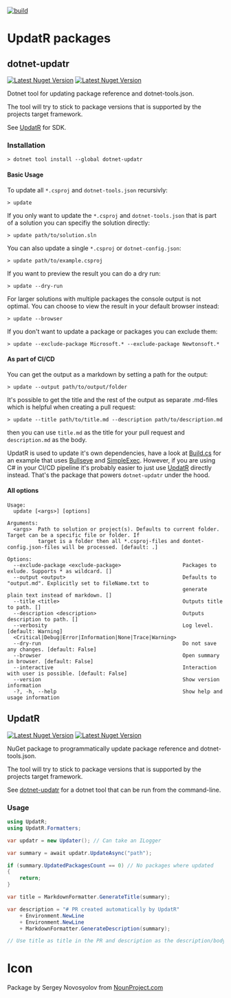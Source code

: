 [![build](https://github.com/OskarKlintrot/UpdatR/actions/workflows/build.yml/badge.svg)](https://github.com/OskarKlintrot/UpdatR/actions/workflows/build.yml)

# UpdatR packages

## dotnet-updatr

[![Latest Nuget Version](https://badgen.net/nuget/v/dotnet-updatr/latest)](https://www.nuget.org/packages/dotnet-updatr/)
[![Latest Nuget Version](https://badgen.net/nuget/dt/dotnet-updatr)](https://www.nuget.org/packages/dotnet-updatr/)

Dotnet tool for updating package reference and dotnet-tools.json.

The tool will try to stick to package versions that is supported by the projects target framework.

See [UpdatR](#updatr) for SDK.

### Installation

```
> dotnet tool install --global dotnet-updatr
```

#### Basic Usage

To update all `*.csproj` and `dotnet-tools.json` recursivly:

```
> update
```

If you only want to update the `*.csproj` and `dotnet-tools.json` that is part of a solution you can specifiy the solution directly:

```
> update path/to/solution.sln
```

You can also update a single `*.csproj` or `dotnet-config.json`:

```
> update path/to/example.csproj
```

If you want to preview the result you can do a dry run:

```
> update --dry-run
```

For larger solutions with multiple packages the console output is not optimal. You can choose to view the result in your default browser instead:

```
> update --browser
```

If you don't want to update a package or packages you can exclude them:

```
> update --exclude-package Microsoft.* --exclude-package Newtonsoft.*
```

#### As part of CI/CD

You can get the output as a markdown by setting a path for the output:

```
> update --output path/to/output/folder
```

It's possible to get the title and the rest of the output as separate .md-files which is helpful when creating a pull request:

```
> update --title path/to/title.md --description path/to/description.md
```

then you can use `title.md` as the title for your pull request and `description.md` as the body.

UpdatR is used to update it's own dependencies, have a look at [Build.cs](https://github.com/OskarKlintrot/UpdatR/blob/main/tools/Build/Build.cs) for an example that uses [Bullseye](https://www.nuget.org/packages/Bullseye) and [SimpleExec](https://www.nuget.org/packages/SimpleExec). However, if you are using C# in your CI/CD pipeline it's probably easier to just use [UpdatR](#updatr) directly instead. That's the package that powers `dotnet-updatr` under the hood.

#### All options

```
Usage:
  update [<args>] [options]

Arguments:
  <args>  Path to solution or project(s). Defaults to current folder. Target can be a specific file or folder. If
          target is a folder then all *.csproj-files and dontet-config.json-files will be processed. [default: .]

Options:
  --exclude-package <exclude-package>                    Packages to exlude. Supports * as wildcard. []
  --output <output>                                      Defaults to "output.md". Explicitly set to fileName.txt to
                                                         generate plain text instead of markdown. []
  --title <title>                                        Outputs title to path. []
  --description <description>                            Outputs description to path. []
  --verbosity                                            Log level. [default: Warning]
  <Critical|Debug|Error|Information|None|Trace|Warning>
  --dry-run                                              Do not save any changes. [default: False]
  --browser                                              Open summary in browser. [default: False]
  --interactive                                          Interaction with user is possible. [default: False]
  --version                                              Show version information
  -?, -h, --help                                         Show help and usage information
```

## UpdatR

[![Latest Nuget Version](https://badgen.net/nuget/v/UpdatR/latest)](https://www.nuget.org/packages/UpdatR/)
[![Latest Nuget Version](https://badgen.net/nuget/dt/UpdatR)](https://www.nuget.org/packages/UpdatR/)

NuGet package to programmatically update package reference and dotnet-tools.json.

The tool will try to stick to package versions that is supported by the projects target framework.

See [dotnet-updatr](#dotnet-updatr) for a dotnet tool that can be run from the command-line.

### Usage

```csharp
using UpdatR;
using UpdatR.Formatters;

var updatr = new Updater(); // Can take an ILogger

var summary = await updatr.UpdateAsync("path");

if (summary.UpdatedPackagesCount == 0) // No packages where updated
{
    return;
}

var title = MarkdownFormatter.GenerateTitle(summary);

var description = "# PR created automatically by UpdatR"
    + Environment.NewLine
    + Environment.NewLine
    + MarkdownFormatter.GenerateDescription(summary);

// Use title as title in the PR and description as the description/body in the PR
```

# Icon
Package by Sergey Novosyolov from [NounProject.com](http://NounProject.com)
